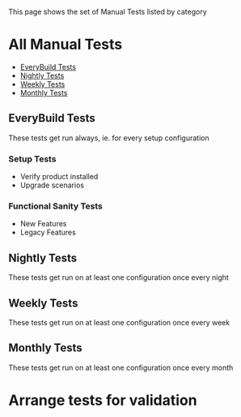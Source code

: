 This page shows the set of Manual Tests listed by category

# All Manual Tests 
- [EveryBuild Tests]()
- [Nightly Tests]()
- [Weekly Tests]()
- [Monthly Tests]()

## EveryBuild Tests 

These tests get run always, ie. for every setup configuration 

### Setup Tests
- Verify product installed
- Upgrade scenarios

### Functional Sanity Tests
- New Features
- Legacy Features

## Nightly Tests

These tests get run on at least one configuration once every night


## Weekly Tests
These tests get run on at least one configuration once every week


## Monthly Tests
These tests get run on at least one configuration once every month


# Arrange tests for validation
